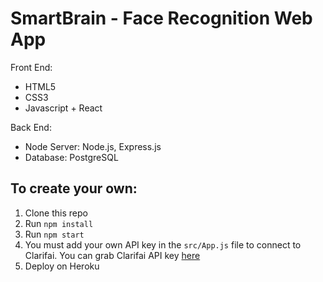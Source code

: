 # SmartBrain - Face Recognition Web App

Front End:
* HTML5
* CSS3
* Javascript + React

Back End:
* Node Server: Node.js, Express.js
* Database: PostgreSQL

## To create your own:
1. Clone this repo
2. Run `npm install`
3. Run `npm start`
4. You must add your own API key in the `src/App.js` file to connect to Clarifai. 
You can grab Clarifai API key [here](https://www.clarifai.com/)
5. Deploy on Heroku

